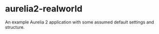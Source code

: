 # aurelia2-realworld
An example Aurelia 2 application with some assumed default settings and structure.
